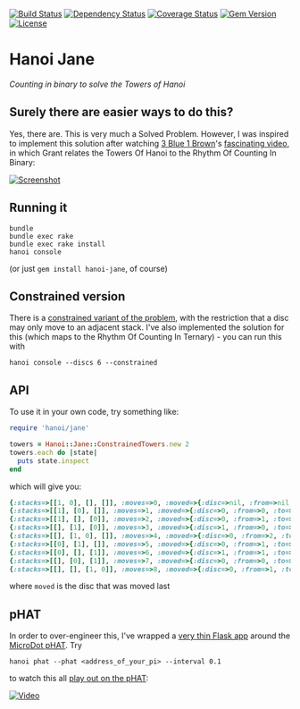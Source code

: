 [![Build Status](http://img.shields.io/travis/pikesley/hanoi-jane.svg?style=flat-square)](https://travis-ci.org/pikesley/hanoi-jane)
[![Dependency Status](http://img.shields.io/gemnasium/pikesley/hanoi-jane.svg?style=flat-square)](https://gemnasium.com/pikesley/hanoi-jane)
[![Coverage Status](http://img.shields.io/coveralls/pikesley/hanoi-jane.svg?style=flat-square)](https://coveralls.io/r/pikesley/hanoi-jane)
[![Gem Version](http://img.shields.io/gem/v/hanoi-jane.svg?style=flat-square)](https://rubygems.org/gems/hanoi-jane)
[![License](http://img.shields.io/:license-mit-blue.svg?style=flat-square)](http://pikesley.mit-license.org)

# Hanoi Jane

_Counting in binary to solve the Towers of Hanoi_

## Surely there are easier ways to do this?

Yes, there are. This is very much a Solved Problem. However, I was inspired to implement this solution after watching [3 Blue 1 Brown](https://www.youtube.com/channel/UCYO_jab_esuFRV4b17AJtAw)'s [fascinating video](https://www.youtube.com/watch?v=2SUvWfNJSsM), in which Grant relates the Towers Of Hanoi to the Rhythm Of Counting In Binary:

[![Screenshot](https://i.imgur.com/mXsl57y.png)](https://www.youtube.com/watch?v=2SUvWfNJSsM)

## Running it

    bundle
    bundle exec rake
    bundle exec rake install
    hanoi console

(or just `gem install hanoi-jane`, of course)

## Constrained version

There is a [constrained variant of the problem](https://www.youtube.com/watch?v=bdMfjfT0lKk), with the restriction that a disc may only move to an adjacent stack. I've also implemented the solution for this (which maps to the Rhythm Of Counting In Ternary) - you can run this with

    hanoi console --discs 6 --constrained

## API

To use it in your own code, try something like:

```ruby
require 'hanoi/jane'

towers = Hanoi::Jane::ConstrainedTowers.new 2
towers.each do |state|
  puts state.inspect
end
```

which will give you:

```ruby
{:stacks=>[[1, 0], [], []], :moves=>0, :moved=>{:disc=>nil, :from=>nil, :to=>nil}, :ternary=>"00"}
{:stacks=>[[1], [0], []], :moves=>1, :moved=>{:disc=>0, :from=>0, :to=>1}, :ternary=>"01"}
{:stacks=>[[1], [], [0]], :moves=>2, :moved=>{:disc=>0, :from=>1, :to=>2}, :ternary=>"02"}
{:stacks=>[[], [1], [0]], :moves=>3, :moved=>{:disc=>1, :from=>0, :to=>1}, :ternary=>"10"}
{:stacks=>[[], [1, 0], []], :moves=>4, :moved=>{:disc=>0, :from=>2, :to=>1}, :ternary=>"11"}
{:stacks=>[[0], [1], []], :moves=>5, :moved=>{:disc=>0, :from=>1, :to=>0}, :ternary=>"12"}
{:stacks=>[[0], [], [1]], :moves=>6, :moved=>{:disc=>1, :from=>1, :to=>2}, :ternary=>"20"}
{:stacks=>[[], [0], [1]], :moves=>7, :moved=>{:disc=>0, :from=>0, :to=>1}, :ternary=>"21"}
{:stacks=>[[], [], [1, 0]], :moves=>8, :moved=>{:disc=>0, :from=>1, :to=>2}, :ternary=>"22"}
```
where `moved` is the disc that was moved last

## pHAT

In order to over-engineer this, I've wrapped a [very thin Flask app](https://github.com/pikesley/pHAT-REST) around the [MicroDot pHAT](https://shop.pimoroni.com/products/microdot-phat). Try

    hanoi phat --phat <address_of_your_pi> --interval 0.1

to watch this all [play out on the pHAT](https://www.youtube.com/watch?v=PAQY5XtdNO8):

[![Video](https://i.imgur.com/QILZYgx.png)](https://www.youtube.com/watch?v=PAQY5XtdNO8)
